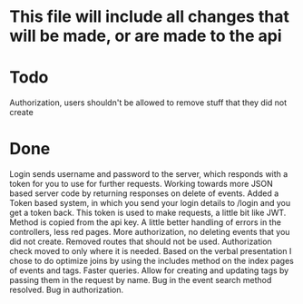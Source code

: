 This file will include all changes that will be made, or are made to the api
===
Todo
===
Authorization, users shouldn't be allowed to remove stuff that they did not create

Done
===
Login sends username and password to the server, which responds with a token for you to use for further requests.
Working towards more JSON based server code by returning responses on delete of events.
Added a Token based system, in which you send your login details to /login and you get a token back. This token is used to make requests, a little bit like JWT. Method is copied from the api key.
A little better handling of errors in the controllers, less red pages.
More authorization, no deleting events that you did not create.
Removed routes that should not be used.
Authorization check moved to only where it is needed.
Based on the verbal presentation I chose to do optimize joins by using the includes method on the index pages of events and tags. Faster queries.
Allow for creating and updating tags by passing them in the request by name.
Bug in the event search method resolved.
Bug in authorization.